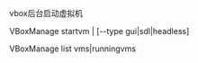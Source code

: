 vbox后台启动虚拟机

VBoxManage startvm     <uuid>|<name>     [--type gui|sdl|headless]

VBoxManage list vms|runningvms

 

 

 

 

 

 